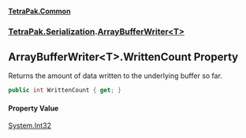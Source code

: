 #### [TetraPak.Common](index.md 'index')
### [TetraPak.Serialization](TetraPak_Serialization.md 'TetraPak.Serialization').[ArrayBufferWriter&lt;T&gt;](TetraPak_Serialization_ArrayBufferWriter_T_.md 'TetraPak.Serialization.ArrayBufferWriter&lt;T&gt;')
## ArrayBufferWriter&lt;T&gt;.WrittenCount Property
Returns the amount of data written to the underlying buffer so far.  
```csharp
public int WrittenCount { get; }
```
#### Property Value
[System.Int32](https://docs.microsoft.com/en-us/dotnet/api/System.Int32 'System.Int32')
